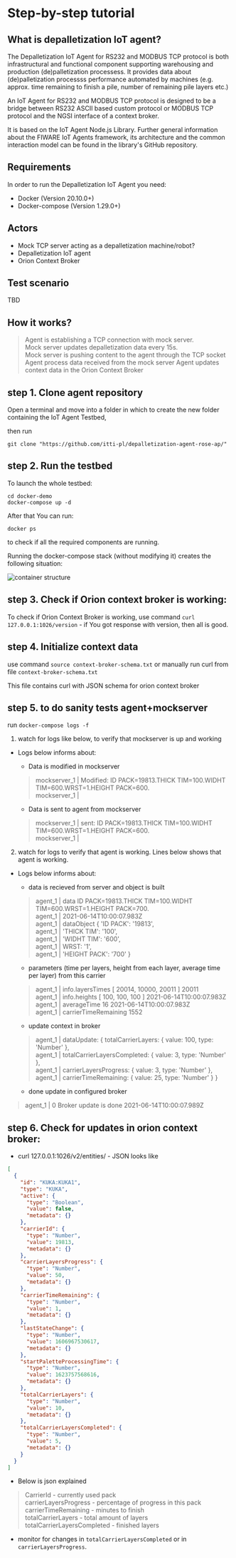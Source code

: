 # Step-by-step tutorial

## What is depalletization IoT agent?
The Depalletization IoT Agent for RS232 and MODBUS TCP protocol is both infrastructural and functional component supporting warehousing and production (de)palletization processess. It provides data about (de)palletization processss performance automated by machines (e.g. approx. time remaining to finish a pile, number of remaining pile layers etc.)

An IoT Agent for RS232 and MODBUS TCP protocol is designed to be a bridge between RS232 ASCII based custom protocol or MODBUS TCP protocol and the NGSI interface of a context broker.

It is based on the IoT Agent Node.js Library. Further general information about the FIWARE IoT Agents framework, its architecture and the common interaction model can be found in the library's GitHub repository.

## Requirements
In order to run the Depalletization IoT Agent you need:

* Docker (Version 20.10.0+)
* Docker-compose (Version 1.29.0+)

## Actors
* Mock TCP server acting as a depalletization machine/robot?
* Depalletization IoT agent
* Orion Context Broker

## Test scenario 
TBD

## How it works?
> Agent is establishing a TCP connection with mock server.   
> Mock server updates depalletization data every 15s.   
> Mock server is pushing content to the agent through the TCP socket   
> Agent process data received from the mock server 
> Agent updates context data in the Orion Context Broker  

## step 1. Clone agent repository
Open a terminal and move into a folder in which to create the new folder containing the IoT Agent Testbed,

then run

    git clone "https://github.com/itti-pl/depalletization-agent-rose-ap/"

## step 2. Run the testbed

To launch the whole testbed:

    cd docker-demo
    docker-compose up -d

After that You can run:

    docker ps

to check if all the required components are running.

Running the docker-compose stack (without modifying it) creates the following situation:

![container structure](img/container_structure.png)

## step 3. Check if Orion context broker is working:

To check if Orion Context Broker is working, use command `curl 127.0.0.1:1026/version` - if You got response with version, then all is good.

## step 4. Initialize context data 
use command `source context-broker-schema.txt` or manually run curl from file `context-broker-schema.txt` 

This file contains curl with JSON schema for orion context broker

## step 5. to do sanity tests agent+mockserver 
run `docker-compose logs -f`

1. watch for logs like below, to verify that mockserver is up and working

- Logs below informs about:

  - Data is modified in mockserver

  > mockserver_1  | Modified:  ID PACK=19813.THICK TIM=100.WIDHT TIM=600.WRST=1.HEIGHT PACK=600.  
  > mockserver_1  |  

  - Data is sent to agent from mockserver 

  > mockserver_1  | sent: ID PACK=19813.THICK TIM=100.WIDHT TIM=600.WRST=1.HEIGHT PACK=600.  
  > mockserver_1  | 

2. watch for logs to verify that agent is working. Lines below shows that agent is working.

- Logs below informs about: 
  - data is recieved from server and object is built

  > agent_1       | data ID PACK=19813.THICK TIM=100.WIDHT TIM=600.WRST=1.HEIGHT PACK=700.  
  > agent_1       |  2021-06-14T10:00:07.983Z  
  > agent_1       | dataObject { 'ID PACK': '19813',  
  > agent_1       |   'THICK TIM': '100',  
  > agent_1       |   'WIDHT TIM': '600',  
  > agent_1       |   WRST: '1',  
  > agent_1       |   'HEIGHT PACK': '700' }  

  - parameters (time per layers, height from each layer, average time per layer) from this carrier 

  > agent_1       | info.layersTimes [ 20014, 10000, 20011 ] 20011  
  > agent_1       | info.heights [ 100, 100, 100 ] 2021-06-14T10:00:07.983Z  
  > agent_1       | averageTime 16 2021-06-14T10:00:07.983Z  
  > agent_1       | carrierTimeRemaining 1552  

  - update context in broker

  > agent_1       | dataUpdate: { totalCarrierLayers: { value: 100, type: 'Number' },  
  > agent_1       |   totalCarrierLayersCompleted: { value: 3, type: 'Number' },  
  > agent_1       |   carrierLayersProgress: { value: 3, type: 'Number' },  
  > agent_1       |   carrierTimeRemaining: { value: 25, type: 'Number' } }  

  - done update in configured broker

> agent_1       | 0 Broker update is done 2021-06-14T10:00:07.989Z  

## step 6. Check for updates in orion context broker:

- curl 127.0.0.1:1026/v2/entities/ - JSON looks like
```json
[
  {
    "id": "KUKA:KUKA1",
    "type": "KUKA",
    "active": {
      "type": "Boolean",
      "value": false,
      "metadata": {}
    },
    "carrierId": {
      "type": "Number",
      "value": 19813,
      "metadata": {}
    },
    "carrierLayersProgress": {
      "type": "Number",
      "value": 50,
      "metadata": {}
    },
    "carrierTimeRemaining": {
      "type": "Number",
      "value": 1,
      "metadata": {}
    },
    "lastStateChange": {
      "type": "Number",
      "value": 1606967530617,
      "metadata": {}
    },
    "startPaletteProcessingTime": {
      "type": "Number",
      "value": 1623757568616,
      "metadata": {}
    },
    "totalCarrierLayers": {
      "type": "Number",
      "value": 10,
      "metadata": {}
    },
    "totalCarrierLayersCompleted": {
      "type": "Number",
      "value": 5,
      "metadata": {}
    }
  }
]
```
- Below is json explained

> CarrierId - currently used pack  
> carrierLayersProgress - percentage of progress in this pack  
> carrierTimeRemaining - minutes to finish  
> totalCarrierLayers - total amount of layers  
> totalCarrierLayersCompleted - finished layers  

- monitor for changes in `totalCarrierLayersCompleted` or in `carrierLayersProgress`.